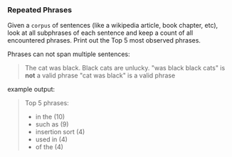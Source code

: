 ### Repeated Phrases

Given a `corpus` of sentences (like a wikipedia article, book chapter, etc), look at all subphrases of each sentence and keep a count of all encountered phrases. Print out the Top 5 most observed phrases.

Phrases can not span multiple sentences:

> The cat was black. Black cats are unlucky.
> "was black black cats" is **not** a valid phrase
> "cat was black" is a valid phrase

example output:

> Top 5 phrases:
>
> - in the (10)
> - such as (9)
> - insertion sort (4)
> - used in (4)
> - of the (4)
